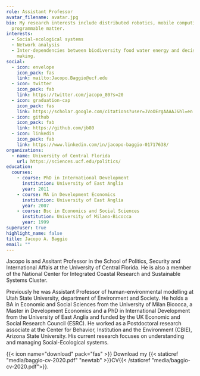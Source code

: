 ```yaml
---
role: Assistant Professor
avatar_filename: avatar.jpg
bio: My research interests include distributed robotics, mobile computing and
  programmable matter.
interests:
  - Social-ecological systems
  - Network analysis
  - Inter-dependencies between biodiversity food water energy and decision
    making.
social:
  - icon: envelope
    icon_pack: fas
    link: mailto:Jacopo.Baggio@ucf.edu
  - icon: twitter
    icon_pack: fab
    link: https://twitter.com/jacopo_80?s=20
  - icon: graduation-cap
    icon_pack: fas
    link: https://scholar.google.com/citations?user=JVoOErgAAAAJ&hl=en
  - icon: github
    icon_pack: fab
    link: https://github.com/jb80
  - icon: linkedin
    icon_pack: fab
    link: https://www.linkedin.com/in/jacopo-baggio-01717638/
organizations:
  - name: University of Central Florida
    url: https://sciences.ucf.edu/politics/
education:
  courses:
    - course: PhD in International Development
      institution: University of East Anglia
      year: 2011
    - course: MA in Development Economics
      institution: University of East Anglia
      year: 2007
    - course: Bsc in Economics and Social Sciences
      institution: University of Milano-Bicocca
      year: 1999
superuser: true
highlight_name: false
title: Jacopo A. Baggio
email: ""
---
```

Jacopo is and Assitant Professor in the School of Politics, Security and International Affais at the University of Central Florida. He is also a member of the National Center for Integrated Coastal Research and Sustainable Systems Cluster.

Previously he was Assistant Professor of human-environmental modelling at Utah State University, department of Environment and Society. He holds a BA in Economic and Social Sciences from the University of Milan Bicocca, a Master in Development Economics and a PhD in International Development from the University of East Anglia and funded by the UK Economic and Social Research Council (ESRC). He worked as a Postdoctoral research associate at the Center for Behavior, Institution and the Environment (CBIE), Arizona State University. His current research focuses on understanding and managing Social-Ecological systems.

{{< icon name="download" pack="fas" >}} Download my {{< staticref "media/baggio-cv-2020.pdf" "newtab" >}}CV{{< /staticref "media/baggio-cv-2020.pdf">}}.
